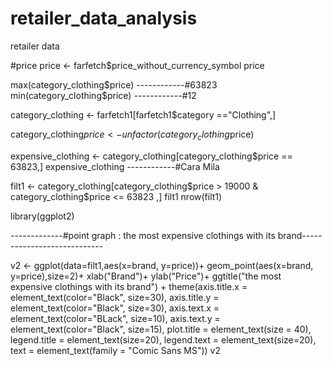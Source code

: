 # retailer_data_analysis
retailer data 


#price
price <- farfetch$price_without_currency_symbol
price

max(category_clothing$price)  ------------#63823
min(category_clothing$price)  ------------#12

category_clothing <- farfetch1[farfetch1$category =="Clothing",]



category_clothing$price <- unfactor(category_clothing$price)


expensive_clothing <- category_clothing[category_clothing$price == 63823,]
expensive_clothing          ------------#Cara Mila




filt1 <- category_clothing[category_clothing$price > 19000 & category_clothing$price <= 63823 ,]
filt1
nrow(filt1)

library(ggplot2)



-------------#point graph : the most expensive clothings with its brand----------------------------

v2 <- ggplot(data=filt1,aes(x=brand, y=price))+
  geom_point(aes(x=brand, y=price),size=2)+
  xlab("Brand")+
  ylab("Price")+
  ggtitle("the most expensive clothings with its brand") +
  theme(axis.title.x = element_text(color="Black", size=30),
        axis.title.y = element_text(color="Black", size=30),
        axis.text.x = element_text(color="BLack", size=10),
        axis.text.y = element_text(color="Black", size=15),
        plot.title = element_text(size = 40),
        legend.title = element_text(size=20),
        legend.text = element_text(size=20),
        text = element_text(family = "Comic Sans MS"))
v2
